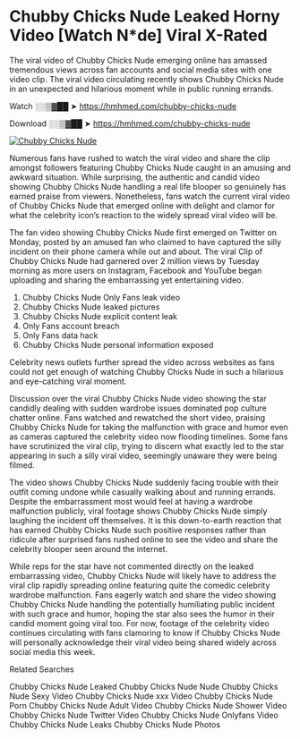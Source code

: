 ﻿# Chubby Chicks Nude Leaked Horny Video [Watch N*de] Viral X-Rated

The viral video of ﻿Chubby Chicks Nude emerging online has amassed tremendous views across fan accounts and social media sites with one video clip. The viral video circulating recently shows ﻿Chubby Chicks Nude in an unexpected and hilarious moment while in public running errands. 

Watch ░░▒▓██ ➤ https://hmhmed.com/chubby-chicks-nude

Download ░░▒▓██ ➤ https://hmhmed.com/chubby-chicks-nude

[![Chubby Chicks Nude](https://i.imgur.com/dJHk4Zq.gif)](https://hmhmed.com/chubby-chicks-nude)

Numerous fans have rushed to watch the viral video and share the clip amongst followers featuring ﻿Chubby Chicks Nude caught in an amusing and awkward situation. While surprising, the authentic and candid video showing ﻿Chubby Chicks Nude handling a real life blooper so genuinely has earned praise from viewers. Nonetheless, fans watch the current viral video of ﻿Chubby Chicks Nude that emerged online with delight and clamor for what the celebrity icon’s reaction to the widely spread viral video will be.

The fan video showing ﻿Chubby Chicks Nude first emerged on Twitter on Monday, posted by an amused fan who claimed to have captured the silly incident on their phone camera while out and about. The viral Clip of ﻿Chubby Chicks Nude had garnered over 2 million views by Tuesday morning as more users on Instagram, Facebook and YouTube began uploading and sharing the embarrassing yet entertaining video. 

1. ﻿Chubby Chicks Nude Only Fans leak video
2. ﻿Chubby Chicks Nude leaked pictures
3. ﻿Chubby Chicks Nude explicit content leak
4. Only Fans account breach
5. Only Fans data hack
6. ﻿Chubby Chicks Nude personal information exposed

Celebrity news outlets further spread the video across websites as fans could not get enough of watching ﻿Chubby Chicks Nude in such a hilarious and eye-catching viral moment. 

Discussion over the viral ﻿Chubby Chicks Nude video showing the star candidly dealing with sudden wardrobe issues dominated pop culture chatter online. Fans watched and rewatched the short video, praising ﻿Chubby Chicks Nude for taking the malfunction with grace and humor even as cameras captured the celebrity video now flooding timelines. Some fans have scrutinized the viral clip, trying to discern what exactly led to the star appearing in such a silly viral video, seemingly unaware they were being filmed.

The video shows ﻿Chubby Chicks Nude suddenly facing trouble with their outfit coming undone while casually walking about and running errands. Despite the embarrassment most would feel at having a wardrobe malfunction publicly, viral footage shows ﻿Chubby Chicks Nude simply laughing the incident off themselves. It is this down-to-earth reaction that has earned ﻿Chubby Chicks Nude such positive responses rather than ridicule after surprised fans rushed online to see the video and share the celebrity blooper seen around the internet.  

While reps for the star have not commented directly on the leaked embarrassing video, ﻿Chubby Chicks Nude will likely have to address the viral clip rapidly spreading online featuring quite the comedic celebrity wardrobe malfunction. Fans eagerly watch and share the video showing ﻿Chubby Chicks Nude handling the potentially humiliating public incident with such grace and humor, hoping the star also sees the humor in their candid moment going viral too. For now, footage of the celebrity video continues circulating with fans clamoring to know if ﻿Chubby Chicks Nude will personally acknowledge their viral video being shared widely across social media this week.

Related Searches

﻿Chubby Chicks Nude Leaked
﻿Chubby Chicks Nude Nude
﻿Chubby Chicks Nude Sexy Video
﻿Chubby Chicks Nude xxx Video
﻿Chubby Chicks Nude Porn
﻿Chubby Chicks Nude Adult Video
﻿Chubby Chicks Nude Shower Video
﻿Chubby Chicks Nude Twitter Video
﻿Chubby Chicks Nude Onlyfans Video
﻿Chubby Chicks Nude Leaks
﻿Chubby Chicks Nude Photos
